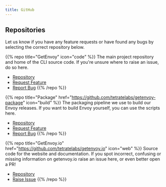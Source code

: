 ```yaml
---
title: GitHub
---
```


## Repositories ##

Let us know if you have any feature requests or have found any bugs by selecting the correct repository below.


{{% repo 
    title="GetEnvoy"
    icon="code"
%}}
The main project repository and home of the CLI source code. If you're unsure where to raise an issue, do so here.

+ [Repository](https://github.com/tetratelabs/getenvoy)
+ [Request Feature](https://github.com/tetratelabs/getenvoy/issues/new?assignees=&labels=enhancement&template=feature-request.md&title=)
+ [Report Bug](https://github.com/tetratelabs/getenvoy/issues/new?assignees=&labels=bug&template=bug-report.md&title=)
{{% /repo %}}


{{% repo 
    title="Package" 
    href="https://github.com/tetratelabs/getenvoy-package"
    icon="build"
%}}
The packaging pipeline we use to build our Envoy releases. If you want to build Envoy yourself, you can use the scripts here.

+ [Repository](https://github.com/tetratelabs/getenvoy-package)
+ [Request Feature](https://github.com/tetratelabs/getenvoy-package/issues/new?assignees=&labels=enhancement&template=feature-request.md&title=)
+ [Report Bug](https://github.com/tetratelabs/getenvoy-package/issues/new?assignees=&labels=bug&template=bug_report.md&title=)
{{% /repo %}}


{{% repo 
    title="GetEnvoy.io" 
    href="https://github.com/tetratelabs/getenvoy.io"
    icon="web"
%}}
Source code for the website and documentation. If you spot incorrect, confusing or missing information on getenvoy.io raise an issue here, or even better open a PR!

+ [Repository](https://github.com/tetratelabs/getenvoy.io)
+ [Raise Issue](https://github.com/tetratelabs/getenvoy.io/issues/new?assignees=&labels=documentation&template=documentation-issue.md)
{{% /repo %}}
